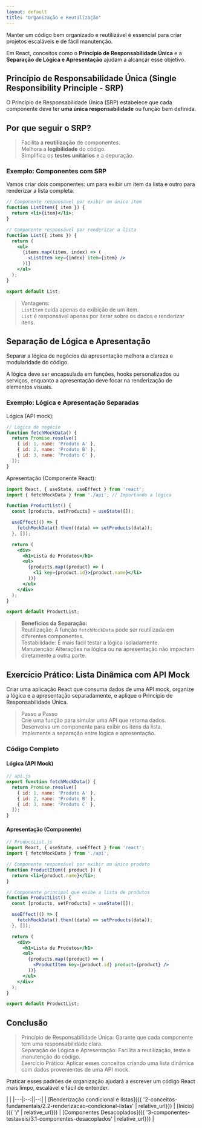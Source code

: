 ```yaml
---
layout: default
title: "Organização e Reutilização"
---
```


Manter um código bem organizado e reutilizável é essencial para criar projetos escaláveis e de fácil manutenção.

Em React, conceitos como o **Princípio de Responsabilidade Única** e a **Separação de Lógica e Apresentação** ajudam a alcançar esse objetivo.

## Princípio de Responsabilidade Única (Single Responsibility Principle - SRP)

O Princípio de Responsabilidade Única (SRP) estabelece que cada componente deve ter **uma única responsabilidade** ou função bem definida.

## **Por que seguir o SRP?**

> Facilita a **reutilização** de componentes.\
> Melhora a **legibilidade** do código.\
> Simplifica os **testes unitários** e a depuração.

### Exemplo: Componentes com SRP

Vamos criar dois componentes: um para exibir um item da lista e outro para renderizar a lista completa.

```jsx
// Componente responsável por exibir um único item
function ListItem({ item }) {
  return <li>{item}</li>;
}

// Componente responsável por renderizar a lista
function List({ items }) {
  return (
    <ul>
      {items.map((item, index) => (
        <ListItem key={index} item={item} />
      ))}
    </ul>
  );
}

export default List;
```

> Vantagens:\
> `ListItem` cuida apenas da exibição de um item.\
> `List` é responsável apenas por iterar sobre os dados e renderizar itens.

## Separação de Lógica e Apresentação

Separar a lógica de negócios da apresentação melhora a clareza e modularidade do código.

A lógica deve ser encapsulada em funções, hooks personalizados ou serviços, enquanto a apresentação deve focar na renderização de elementos visuais.

### Exemplo: Lógica e Apresentação Separadas

Lógica (API mock):

```jsx
// Lógica de negócio
function fetchMockData() {
  return Promise.resolve([
    { id: 1, name: 'Produto A' },
    { id: 2, name: 'Produto B' },
    { id: 3, name: 'Produto C' },
  ]);
}
```

Apresentação (Componente React):

```jsx
import React, { useState, useEffect } from 'react';
import { fetchMockData } from './api'; // Importando a lógica

function ProductList() {
  const [products, setProducts] = useState([]);

  useEffect(() => {
    fetchMockData().then((data) => setProducts(data));
  }, []);

  return (
    <div>
      <h1>Lista de Produtos</h1>
      <ul>
        {products.map((product) => (
          <li key={product.id}>{product.name}</li>
        ))}
      </ul>
    </div>
  );
}

export default ProductList;
```

> **Benefícios da Separação:**\
> Reutilização: A função `fetchMockData` pode ser reutilizada em diferentes componentes.\
> Testabilidade: É mais fácil testar a lógica isoladamente.\
> Manutenção: Alterações na lógica ou na apresentação não impactam diretamente a outra parte.

## Exercício Prático: Lista Dinâmica com API Mock

Criar uma aplicação React que consuma dados de uma API mock, organize a lógica e a apresentação separadamente, e aplique o Princípio de Responsabilidade Única.

> Passo a Passo\
> Crie uma função para simular uma API que retorna dados.\
> Desenvolva um componente para exibir os itens da lista.\
> Implemente a separação entre lógica e apresentação.

### Código Completo

#### Lógica (API Mock)

```javascript
// api.js
export function fetchMockData() {
  return Promise.resolve([
    { id: 1, name: 'Produto A' },
    { id: 2, name: 'Produto B' },
    { id: 3, name: 'Produto C' },
  ]);
}
```

#### Apresentação (Componente)

```jsx
// ProductList.js
import React, { useState, useEffect } from 'react';
import { fetchMockData } from './api';

// Componente responsável por exibir um único produto
function ProductItem({ product }) {
  return <li>{product.name}</li>;
}

// Componente principal que exibe a lista de produtos
function ProductList() {
  const [products, setProducts] = useState([]);

  useEffect(() => {
    fetchMockData().then((data) => setProducts(data));
  }, []);

  return (
    <div>
      <h1>Lista de Produtos</h1>
      <ul>
        {products.map((product) => (
          <ProductItem key={product.id} product={product} />
        ))}
      </ul>
    </div>
  );
}

export default ProductList;
```

## Conclusão

> Princípio de Responsabilidade Única: Garante que cada componente tem uma responsabilidade clara.\
> Separação de Lógica e Apresentação: Facilita a reutilização, teste e manutenção do código.\
> Exercício Prático: Aplicar esses conceitos criando uma lista dinâmica com dados provenientes de uma API mock.

Praticar esses padrões de organização ajudará a escrever um código React mais limpo, escalável e fácil de entender.

| |
|---|:--:||--:|
| [Renderização condicional e listas]({{ '2-conceitos-fundamentais/2.2-renderizacao-condicional-listas' | relative_url}}) | [Início]({{ '/' | relative_url}}) | [Componentes Desacoplados]({{ '3-componentes-testaveis/3.1-componentes-desacoplados' | relative_url}}) |
